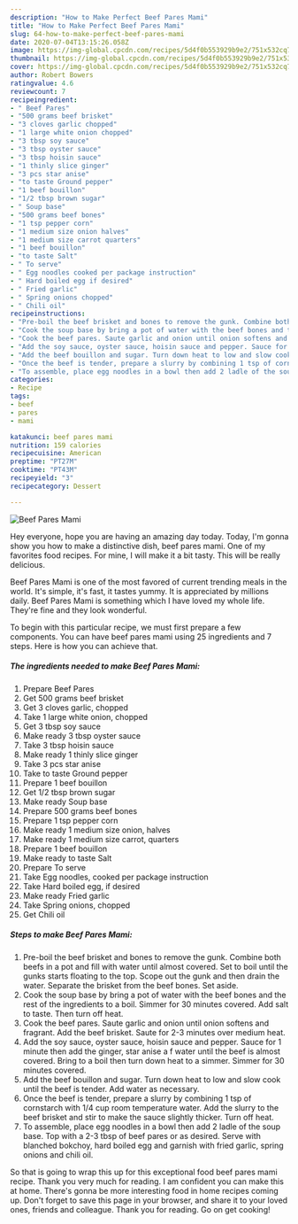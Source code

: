 ```yaml
---
description: "How to Make Perfect Beef Pares Mami"
title: "How to Make Perfect Beef Pares Mami"
slug: 64-how-to-make-perfect-beef-pares-mami
date: 2020-07-04T13:15:26.058Z
image: https://img-global.cpcdn.com/recipes/5d4f0b553929b9e2/751x532cq70/beef-pares-mami-recipe-main-photo.jpg
thumbnail: https://img-global.cpcdn.com/recipes/5d4f0b553929b9e2/751x532cq70/beef-pares-mami-recipe-main-photo.jpg
cover: https://img-global.cpcdn.com/recipes/5d4f0b553929b9e2/751x532cq70/beef-pares-mami-recipe-main-photo.jpg
author: Robert Bowers
ratingvalue: 4.6
reviewcount: 7
recipeingredient:
- " Beef Pares"
- "500 grams beef brisket"
- "3 cloves garlic chopped"
- "1 large white onion chopped"
- "3 tbsp soy sauce"
- "3 tbsp oyster sauce"
- "3 tbsp hoisin sauce"
- "1 thinly slice ginger"
- "3 pcs star anise"
- "to taste Ground pepper"
- "1 beef bouillon"
- "1/2 tbsp brown sugar"
- " Soup base"
- "500 grams beef bones"
- "1 tsp pepper corn"
- "1 medium size onion halves"
- "1 medium size carrot quarters"
- "1 beef bouillon"
- "to taste Salt"
- " To serve"
- " Egg noodles cooked per package instruction"
- " Hard boiled egg if desired"
- " Fried garlic"
- " Spring onions chopped"
- " Chili oil"
recipeinstructions:
- "Pre-boil the beef brisket and bones to remove the gunk. Combine both beefs in a pot and fill with water until almost covered. Set to boil until the gunks starts floating to the top. Scope out the gunk and then drain the water. Separate the brisket from the beef bones. Set aside."
- "Cook the soup base by bring a pot of water with the beef bones and the rest of the ingredients to a boil. Simmer for 30 minutes covered. Add salt to taste. Then turn off heat."
- "Cook the beef pares. Saute garlic and onion until onion softens and fragrant. Add the beef brisket. Saute for 2-3 minutes over medium heat."
- "Add the soy sauce, oyster sauce, hoisin sauce and pepper. Sauce for 1 minute then add the ginger, star anise a f water until the beef is almost covered. Bring to a boil then turn down heat to a simmer. Simmer for 30 minutes covered."
- "Add the beef bouillon and sugar. Turn down heat to low and slow cook until the beef is tender. Add water as necessary."
- "Once the beef is tender, prepare a slurry by combining 1 tsp of cornstarch with 1/4 cup room temperature water. Add the slurry to the beef brisket and stir to make the sauce slightly thicker. Turn off heat."
- "To assemble, place egg noodles in a bowl then add 2 ladle of the soup base. Top with a 2-3 tbsp of beef pares or as desired. Serve with blanched bokchoy, hard boiled egg and garnish with fried garlic, spring onions and chili oil."
categories:
- Recipe
tags:
- beef
- pares
- mami

katakunci: beef pares mami 
nutrition: 159 calories
recipecuisine: American
preptime: "PT27M"
cooktime: "PT43M"
recipeyield: "3"
recipecategory: Dessert

---
```



![Beef Pares Mami](https://img-global.cpcdn.com/recipes/5d4f0b553929b9e2/751x532cq70/beef-pares-mami-recipe-main-photo.jpg)

Hey everyone, hope you are having an amazing day today. Today, I'm gonna show you how to make a distinctive dish, beef pares mami. One of my favorites food recipes. For mine, I will make it a bit tasty. This will be really delicious.

Beef Pares Mami is one of the most favored of current trending meals in the world. It's simple, it's fast, it tastes yummy. It is appreciated by millions daily. Beef Pares Mami is something which I have loved my whole life. They're fine and they look wonderful.




To begin with this particular recipe, we must first prepare a few components. You can have beef pares mami using 25 ingredients and 7 steps. Here is how you can achieve that.

<!--inarticleads1-->

##### The ingredients needed to make Beef Pares Mami:

1. Prepare  Beef Pares
1. Get 500 grams beef brisket
1. Get 3 cloves garlic, chopped
1. Take 1 large white onion, chopped
1. Get 3 tbsp soy sauce
1. Make ready 3 tbsp oyster sauce
1. Take 3 tbsp hoisin sauce
1. Make ready 1 thinly slice ginger
1. Take 3 pcs star anise
1. Take to taste Ground pepper
1. Prepare 1 beef bouillon
1. Get 1/2 tbsp brown sugar
1. Make ready  Soup base
1. Prepare 500 grams beef bones
1. Prepare 1 tsp pepper corn
1. Make ready 1 medium size onion, halves
1. Make ready 1 medium size carrot, quarters
1. Prepare 1 beef bouillon
1. Make ready to taste Salt
1. Prepare  To serve
1. Take  Egg noodles, cooked per package instruction
1. Take  Hard boiled egg, if desired
1. Make ready  Fried garlic
1. Take  Spring onions, chopped
1. Get  Chili oil




<!--inarticleads2-->

##### Steps to make Beef Pares Mami:

1. Pre-boil the beef brisket and bones to remove the gunk. Combine both beefs in a pot and fill with water until almost covered. Set to boil until the gunks starts floating to the top. Scope out the gunk and then drain the water. Separate the brisket from the beef bones. Set aside.
1. Cook the soup base by bring a pot of water with the beef bones and the rest of the ingredients to a boil. Simmer for 30 minutes covered. Add salt to taste. Then turn off heat.
1. Cook the beef pares. Saute garlic and onion until onion softens and fragrant. Add the beef brisket. Saute for 2-3 minutes over medium heat.
1. Add the soy sauce, oyster sauce, hoisin sauce and pepper. Sauce for 1 minute then add the ginger, star anise a f water until the beef is almost covered. Bring to a boil then turn down heat to a simmer. Simmer for 30 minutes covered.
1. Add the beef bouillon and sugar. Turn down heat to low and slow cook until the beef is tender. Add water as necessary.
1. Once the beef is tender, prepare a slurry by combining 1 tsp of cornstarch with 1/4 cup room temperature water. Add the slurry to the beef brisket and stir to make the sauce slightly thicker. Turn off heat.
1. To assemble, place egg noodles in a bowl then add 2 ladle of the soup base. Top with a 2-3 tbsp of beef pares or as desired. Serve with blanched bokchoy, hard boiled egg and garnish with fried garlic, spring onions and chili oil.




So that is going to wrap this up for this exceptional food beef pares mami recipe. Thank you very much for reading. I am confident you can make this at home. There's gonna be more interesting food in home recipes coming up. Don't forget to save this page in your browser, and share it to your loved ones, friends and colleague. Thank you for reading. Go on get cooking!
